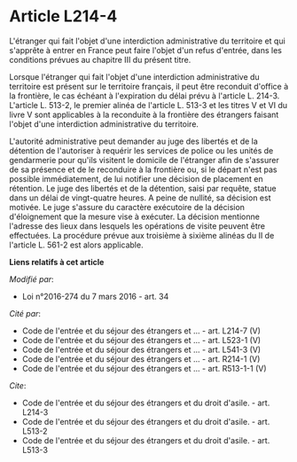 # Article L214-4

L'étranger qui fait l'objet d'une interdiction administrative du territoire et qui s'apprête à entrer en France peut faire
l'objet d'un refus d'entrée, dans les conditions prévues au chapitre III du présent titre. 

Lorsque l'étranger qui fait l'objet d'une interdiction administrative du territoire est présent sur le territoire français,
il peut être reconduit d'office à la frontière, le cas échéant à l'expiration du délai prévu à l'article L. 214-3. L'article
L. 513-2, le premier alinéa de l'article L. 513-3 et les titres V et VI du livre V sont applicables à la reconduite à la
frontière des étrangers faisant l'objet d'une interdiction administrative du territoire.

L'autorité administrative peut demander au juge des libertés et de la détention de l'autoriser à requérir les services de
police ou les unités de gendarmerie pour qu'ils visitent le domicile de l'étranger afin de s'assurer de sa présence et de le
reconduire à la frontière ou, si le départ n'est pas possible immédiatement, de lui notifier une décision de placement en
rétention. Le juge des libertés et de la détention, saisi par requête, statue dans un délai de vingt-quatre heures. A peine
de nullité, sa décision est motivée. Le juge s'assure du caractère exécutoire de la décision d'éloignement que la mesure vise
à exécuter. La décision mentionne l'adresse des lieux dans lesquels les opérations de visite peuvent être effectuées. La
procédure prévue aux troisième à sixième alinéas du II de l'article L. 561-2 est alors applicable.

**Liens relatifs à cet article**

_Modifié par_:

  - Loi n°2016-274 du 7 mars 2016 - art. 34

_Cité par_:

  - Code de l'entrée et du séjour des étrangers et ... - art. L214-7 (V)
  - Code de l'entrée et du séjour des étrangers et ... - art. L523-1 (V)
  - Code de l'entrée et du séjour des étrangers et ... - art. L541-3 (V)
  - Code de l'entrée et du séjour des étrangers et ... - art. R214-1 (V)
  - Code de l'entrée et du séjour des étrangers et ... - art. R513-1-1 (V)

_Cite_:

  - Code de l'entrée et du séjour des étrangers et du droit d'asile. - art. L214-3
  - Code de l'entrée et du séjour des étrangers et du droit d'asile. - art. L513-2
  - Code de l'entrée et du séjour des étrangers et du droit d'asile. - art. L513-3
